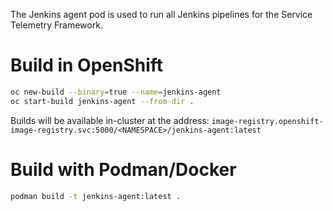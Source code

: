 The Jenkins agent pod is used to run all Jenkins pipelines for the Service Telemetry Framework.

# Build in OpenShift
```bash
oc new-build --binary=true --name=jenkins-agent
oc start-build jenkins-agent --from-dir .
```
Builds will be available in-cluster at the address: `image-registry.openshift-image-registry.svc:5000/<NAMESPACE>/jenkins-agent:latest`

# Build with Podman/Docker
```bash
podman build -t jenkins-agent:latest .
```
